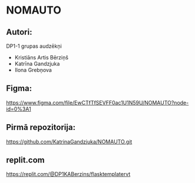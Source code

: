 # NOMAUTO
## Autori:
DP1-1 grupas audzēkņi 
- Kristiāns Artis Bērziņš
- Katrīna Gandzjuka
- Ilona Grebņova 

## Figma:
https://www.figma.com/file/EwCTfTfSEVFF0ac1U1N59U/NOMAUTO?node-id=0%3A1

## Pirmā repozitorija:
https://github.com/KatrinaGandzjuka/NOMAUTO.git

## replit.com
https://replit.com/@DP1KABerzins/flasktemplatervt